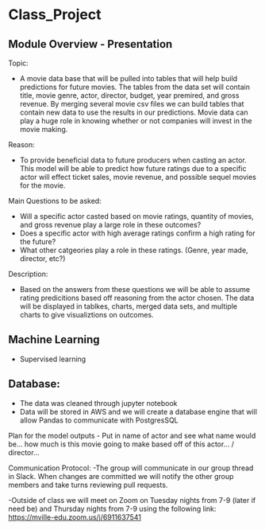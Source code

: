 # Class_Project

## Module Overview - Presentation
Topic: 
- A movie data base that will be pulled into tables that will help build predictions for future movies. The tables from the data set will contain title, movie genre, actor, director, budget, year premired, and gross revenue. By merging several movie csv files we can build tables that contain new data to use the results in our predictions. Movie data can play a huge role in knowing whether or not companies will invest in the movie making.

Reason:
- To provide beneficial data to future producers when casting an actor. This model will be able to predict how future ratings due to a specific actor will effect ticket sales, movie revenue, and possible sequel movies for the movie.

Main Questions to be asked: 
- Will a specific actor casted based on movie ratings, quantity of movies, and gross revenue play a large role in these outcomes?
- Does a specific actor with high average ratings confirm a high rating for the future?
- What other catgeories play a role in these ratings. (Genre, year made, director, etc?)

Description:
- Based on the answers from these questions we will be able to assume rating predicitions based off reasoning from the actor chosen.
The data will be displayed in tablkes, charts, merged data sets, and multiple charts to give visualiztions on outcomes. 

## Machine Learning 
- Supervised learning

## Database:
- The data was cleaned through jupyter notebook
- Data will be stored in AWS and we will create a database engine that will allow Pandas to communicate with PostgresSQL


Plan for the model outputs - Put in name of actor and see what name would be… how much is this movie going to make based off of this actor… / director… 

Communication Protocol:
-The group will communicate in our group thread in Slack. When changes are committed we will notify the other group members and take turns reviewing pull requests.

-Outside of class we will meet on Zoom on Tuesday nights from 7-9 (later if need be) and Thursday nights from 7-9 using the following link:
https://mville-edu.zoom.us/j/6911637541
